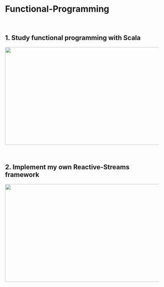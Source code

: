 # Functional-Programming
<br>

## 1. Study functional programming with Scala
<img src="https://user-images.githubusercontent.com/38183241/50036763-db683700-004e-11e9-99f0-b07e2e0467d6.png" 
width="720" height="320" />

<br>

## 2. Implement my own Reactive-Streams framework
<img src="https://user-images.githubusercontent.com/38183241/50036449-5f6cef80-004c-11e9-983d-e5db978c49f6.png" 
width="720" height="320" />

